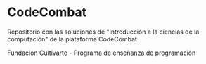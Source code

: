 # CodeCombat
Repositorio con las soluciones de "Introducción a la ciencias de la computación" de la plataforma CodeCombat

Fundacion Cultivarte - Programa de enseñanza de programación 

